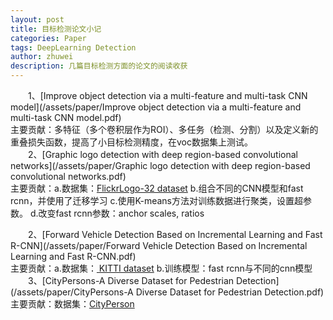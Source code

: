 ```yaml
---
layout: post
title: 目标检测论文小记
categories: Paper
tags: DeepLearning Detection
author: zhuwei
description: 几篇目标检测方面的论文的阅读收获
---
```


&emsp;&emsp;1、[Improve object detection via a multi-feature and multi-task CNN model](/assets/paper/Improve object detection via a multi-feature and multi-task CNN model.pdf)  
主要贡献：多特征（多个卷积层作为ROI）、多任务（检测、分割）以及定义新的重叠损失函数，提高了小目标检测精度，在voc数据集上测试。        
&emsp;&emsp;2、[Graphic logo detection with deep region-based convolutional networks](/assets/paper/Graphic logo detection with deep region-based convolutional networks.pdf)   
主要贡献：a.数据集：[FlickrLogo-32 dataset](http://www.multimedia-computing.de/flickrlogos/)   b.组合不同的CNN模型和fast rcnn，并使用了迁移学习   c.使用K-means方法对训练数据进行聚类，设置超参数。  d.改变fast rcnn参数：anchor scales, ratios  
       	
&emsp;&emsp;2、[Forward Vehicle Detection Based on Incremental Learning and Fast R-CNN](/assets/paper/Forward Vehicle Detection Based on Incremental Learning and Fast R-CNN.pdf)   
主要贡献：a.数据集：[ KITTI dataset](http://www.cvlibs.net/datasets/kitti/eval_object.php?obj_benchmark=2d)  b.训练模型：fast rcnn与不同的cnn模型         
&emsp;&emsp;3、[CityPersons-A Diverse Dataset for Pedestrian Detection](/assets/paper/CityPersons-A Diverse Dataset for Pedestrian Detection.pdf)    
主要贡献：数据集：[CityPerson](https://bitbucket.org/shanshanzhang/citypersons)